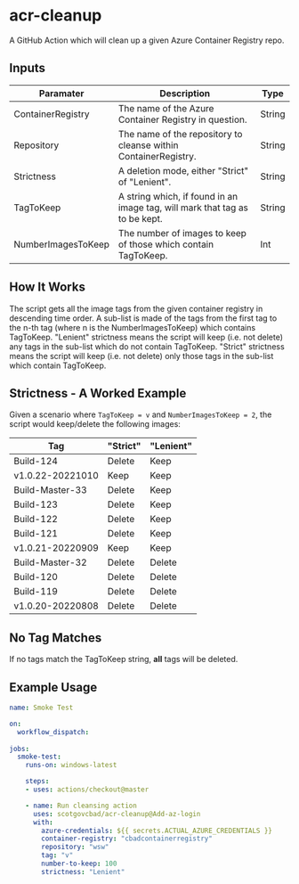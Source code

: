 # acr-cleanup
A GitHub Action which will clean up a given Azure Container Registry repo.

## Inputs
| Paramater | Description | Type
|---|---|---|
| ContainerRegistry | The name of the Azure Container Registry in question. | String
| Repository | The name of the repository to cleanse within ContainerRegistry. | String
| Strictness | A deletion mode, either "Strict" of "Lenient". | String
| TagToKeep | A string which, if found in an image tag, will mark that tag as to be kept. | String
| NumberImagesToKeep | The number of images to keep of those which contain TagToKeep. | Int

## How It Works
The script gets all the image tags from the given container registry in descending time order. A sub-list is made of the tags from the first tag to the n-th tag (where n is the NumberImagesToKeep) which contains TagToKeep. "Lenient" strictness means the script will keep (i.e. not delete) any tags in the sub-list which do not contain TagToKeep. "Strict" strictness means the script will keep (i.e. not delete) only those tags in the sub-list which contain TagToKeep. 

## Strictness - A Worked Example
Given a scenario where `TagToKeep = v` and `NumberImagesToKeep = 2`, the script would keep/delete the following images:

| Tag | "Strict" | "Lenient"
|---|---|---
|Build-124| Delete | Keep
|v1.0.22-20221010| Keep | Keep
|Build-Master-33| Delete | Keep
|Build-123| Delete | Keep
|Build-122| Delete | Keep
|Build-121| Delete | Keep
|v1.0.21-20220909| Keep | Keep
|Build-Master-32| Delete | Delete
|Build-120| Delete | Delete
|Build-119| Delete | Delete
|v1.0.20-20220808| Delete | Delete

## No Tag Matches
If no tags match the TagToKeep string, **all** tags will be deleted.

## Example Usage
```yaml
name: Smoke Test

on: 
  workflow_dispatch:
  
jobs: 
  smoke-test:
    runs-on: windows-latest

    steps:
    - uses: actions/checkout@master   

    - name: Run cleansing action
      uses: scotgovcbad/acr-cleanup@Add-az-login
      with:
        azure-credentials: ${{ secrets.ACTUAL_AZURE_CREDENTIALS }}
        container-registry: "cbadcontainerregistry"
        repository: "wsw"
        tag: "v"
        number-to-keep: 100
        strictness: "Lenient"
```